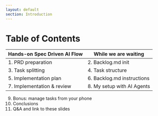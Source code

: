 ```yaml
---
layout: default
section: Introduction
---
```


# Table of Contents

<div class="mt-10">

| **Hands-on Spec Driven AI Flow** | **While we are waiting**   |
|----------------------------------|----------------------------|
| 1. PRD preparation               | 2. Backlog.md init         |
| 3. Task splitting                | 4. Task structure          |
| 5. Implementation plan           | 6. Backlog.md instructions |
| 7. Implementation & review       | 8. My setup with AI Agents |



</div>
<div class="mt-10">

9. Bonus: manage tasks from your phone
10. Conclusions
11. Q&A and link to these slides
</div>

